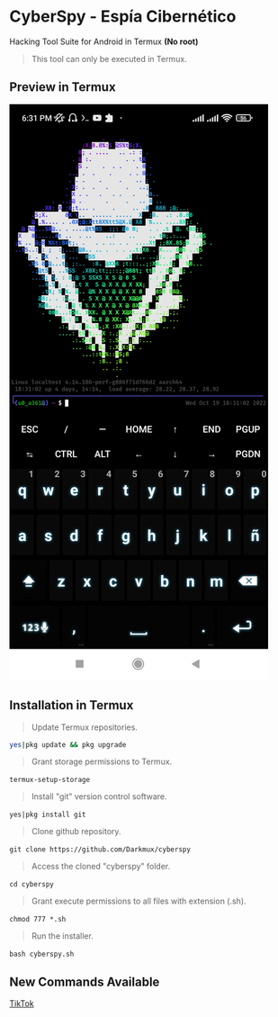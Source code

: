 # CyberSpy - Espía Cibernético
Hacking Tool Suite for Android in Termux **(No root)**
> This tool can only be executed in Termux.
## Preview in Termux
![CyberSpy](https://github.com/Darkmux/cyberspy/blob/main/images/CyberSpy.png)
## Installation in Termux
> Update Termux repositories.

```bash
yes|pkg update && pkg upgrade
```

> Grant storage permissions to Termux.

`termux-setup-storage`

> Install "git" version control software.

`yes|pkg install git`

> Clone github repository.

`git clone https://github.com/Darkmux/cyberspy`

> Access the cloned "cyberspy" folder.

`cd cyberspy`

> Grant execute permissions to all files with extension (.sh).

`chmod 777 *.sh`

> Run the installer.

`bash cyberspy.sh`
## New Commands Available

[TikTok](https://tiktok.com/@whitehacks00 "WHITE HACKS")
